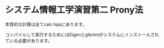 # システム情報工学演習第二 Prony法

本質的な計算は全てcalc.hppにあります。

コンパイルして実行するためにはEigenとgtkmmがシステムにインストールされている必要があります。

